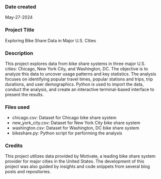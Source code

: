 ### Date created
May-27-2024

### Project Title
Exploring Bike Share Data in Major U.S. Cities

### Description
This project explores data from bike share systems in three major U.S. cities: Chicago, New York City, and Washington, DC. The objective is to analyze this data to uncover usage patterns and key statistics. The analysis focuses on identifying popular travel times, popular stations and trips, trip durations, and user demographics. Python is used to import the data, conduct the analysis, and create an interactive terminal-based interface to present the results.

### Files used
+ chicago.csv: Dataset for Chicago bike share system
+ new_york_city.csv: Dataset for New York City bike share system
+ washington.csv: Dataset for Washington, DC bike share system
+ bikeshare.py: Python script for performing the analysis

### Credits
This project utilizes data provided by Motivate, a leading bike share system provider for major cities in the United States. The development of this project was also guided by insights and code snippets from several blog posts and repositories.